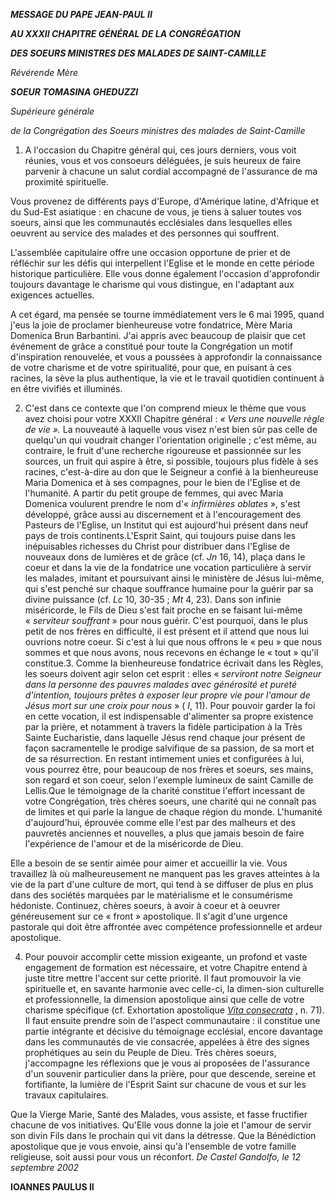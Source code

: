 ***MESSAGE DU PAPE JEAN-PAUL II***

***AU XXXII CHAPITRE GÉNÉRAL DE LA CONGRÉGATION***

***DES SOEURS MINISTRES DES MALADES DE SAINT-CAMILLE***

*Révérende Mère*

***SOEUR TOMASINA GHEDUZZI***

*Supérieure générale*

*de la Congrégation des Soeurs ministres des malades de Saint-Camille*

1. A l'occasion du Chapitre général qui, ces jours derniers, vous voit réunies, vous et vos consoeurs déléguées, je suis heureux de faire parvenir à chacune un salut cordial accompagné de l'assurance de ma proximité spirituelle.

Vous provenez de différents pays d'Europe, d'Amérique latine, d'Afrique et du Sud-Est asiatique : en chacune de vous, je tiens à saluer toutes vos soeurs, ainsi que les communautés ecclésiales dans lesquelles elles oeuvrent au service des malades et des personnes qui souffrent.

L'assemblée capitulaire offre une occasion opportune de prier et de réfléchir sur les défis qui interpellent l'Eglise et le monde en cette période historique particulière. Elle vous donne également l'occasion d'approfondir toujours davantage le charisme qui vous distingue, en l'adaptant aux exigences actuelles.

A cet égard, ma pensée se tourne immédiatement vers le 6 mai 1995, quand j'eus la joie de proclamer bienheureuse votre fondatrice, Mère Maria Domenica Brun Barbantini. J'ai appris avec beaucoup de plaisir que cet événement de grâce a constitué pour toute la Congrégation un motif d'inspiration renouvelée, et vous a poussées à approfondir la connaissance de votre charisme et de votre spiritualité, pour que, en puisant à ces racines, la sève la plus authentique, la vie et le travail quotidien continuent à en être vivifiés et illuminés.

2. C'est dans ce contexte que l'on comprend mieux le thème que vous avez choisi pour votre XXXII Chapitre général : *« *Vers une nouvelle règle de vie* ».* La nouveauté à laquelle vous visez n'est bien sûr pas celle de quelqu'un qui voudrait changer l'orientation originelle ; c'est même, au contraire, le fruit d'une recherche rigoureuse et passionnée sur les sources, un fruit qui aspire à être, si possible, toujours plus fidèle à ses racines, c'est-à-dire au don que le Seigneur a confié à la bienheureuse Maria Domenica et à ses compagnes, pour le bien de l'Eglise et de l'humanité. A partir du petit groupe de femmes, qui avec Maria Domenica voulurent prendre le nom d'« *infirmières oblates* », s'est développé, grâce aussi au discernement et à l'encouragement des Pasteurs de l'Eglise, un Institut qui est aujourd'hui présent dans neuf pays de trois continents.L'Esprit Saint, qui toujours puise dans les inépuisables richesses du Christ pour distribuer dans l'Eglise de nouveaux dons de lumières et de grâce (cf. *Jn* 16, 14), plaça dans le coeur et dans la vie de la fondatrice une vocation particulière à servir les malades, imitant et poursuivant ainsi le ministère de Jésus lui-même, qui s'est penché sur chaque souffrance humaine pour la guérir par sa divine puissance (cf. *Lc* 10, 30-35 ; *Mt* 4, 23). Dans son infinie miséricorde, le Fils de Dieu s'est fait proche en se faisant lui-même « *serviteur souffrant* » pour nous guérir. C'est pourquoi, dans le plus petit de nos frères en difficulté, il est présent et il attend que nous lui ouvrions notre coeur. Si c'est à lui que nous offrons le « peu » que nous sommes et que nous avons, nous recevons en échange le « tout » qu'il constitue.3. Comme la bienheureuse fondatrice écrivait dans les Règles, les soeurs doivent agir selon cet esprit : elles « *serviront notre Seigneur dans la personne des pauvres malades avec générosité et pureté d'intention, toujours prêtes à exposer leur propre vie pour l'amour de Jésus mort sur une croix pour nous* » ( *I*, 11). Pour pouvoir garder la foi en cette vocation, il est indispensable d'alimenter sa propre existence par la prière, et notamment à travers la fidèle participation à la Très Sainte Eucharistie, dans laquelle Jésus rend chaque jour présent de façon sacramentelle le prodige salvifique de sa passion, de sa mort et de sa résurrection. En restant intimement unies et configurées à lui, vous pourrez être, pour beaucoup de nos frères et soeurs, ses mains, son regard et son coeur, selon l'exemple lumineux de saint Camille de Lellis.Que le témoignage de la charité constitue l'effort incessant de votre Congrégation, très chères soeurs, une charité qui ne connaît pas de limites et qui parle la langue de chaque région du monde. L'humanité d'aujourd'hui, éprouvée comme elle l'est par des malheurs et des pauvretés anciennes et nouvelles, a plus que jamais besoin de faire l'expérience de l'amour et de la miséricorde de Dieu.

Elle a besoin de se sentir aimée pour aimer et accueillir la vie. Vous travaillez là où malheureusement ne manquent pas les graves atteintes à la vie de la part d'une culture de mort, qui tend à se diffuser de plus en plus dans des sociétés marquées par le matérialisme et le consumérisme hédoniste. Continuez, chères soeurs, à avoir à coeur et à oeuvrer généreusement sur ce « front » apostolique. Il s'agit d'une urgence pastorale qui doit être affrontée avec compétence professionnelle et ardeur apostolique.

4. Pour pouvoir accomplir cette mission exigeante, un profond et vaste engagement de formation est nécessaire, et votre Chapitre entend à juste titre mettre l'accent sur cette priorité. Il faut promouvoir la vie spirituelle et, en savante harmonie avec celle-ci, la dimen-sion culturelle et professionnelle, la dimension apostolique ainsi que celle de votre charisme spécifique (cf. Exhortation apostolique *[Vita consecrata](/content/john-paul-ii/fr/apost_exhortations/documents/hf_jp-ii_exh_25031996_vita-consecrata.html)* [,](/content/john-paul-ii/fr/apost_exhortations/documents/hf_jp-ii_exh_25031996_vita-consecrata.html) n. 71). Il faut ensuite prendre soin de l'aspect communautaire : il constitue une partie intégrante et décisive du témoignage ecclésial, encore davantage dans les communautés de vie consacrée, appelées à être des signes prophétiques au sein du Peuple de Dieu. Très chères soeurs, j'accompagne les réflexions que je vous ai proposées de l'assurance d'un souvenir particulier dans la prière, pour que descende, sereine et fortifiante, la lumière de l'Esprit Saint sur chacune de vous et sur les travaux capitulaires.

Que la Vierge Marie, Santé des Malades, vous assiste, et fasse fructifier chacune de vos initiatives. Qu'Elle vous donne la joie et l'amour de servir son divin Fils dans le prochain qui vit dans la détresse. Que la Bénédiction apostolique que je vous envoie, ainsi qu'à l'ensemble de votre famille religieuse, soit aussi pour vous un réconfort. *De Castel Gandolfo, le 12 septembre 2002*

**IOANNES PAULUS II**